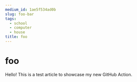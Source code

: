 ```yaml
---
medium_id: 1ae5f534ad0b
slug: foo-bar
tags:
  - school
  - computer
  - house
title: foo
---
```


# foo

Hello! This is a test article to showcase my new GitHub Action.
